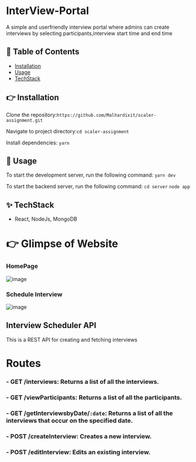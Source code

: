 # InterView-Portal
A simple and userfriendly interview portal where admins can create interviews by selecting participants,interview start time and end time

## 📖 Table of Contents

- [Installation](#installation)
- [Usage](#usage)
- [TechStack](#tech)

## 👉 Installation
Clone the repository:`https://github.com/Malhardixit/scaler-assignment.git`

Navigate to project directory:`cd scaler-assignment`

Install dependencies: `yarn`



## 🤹‍ Usage
 To start the development server, run the following command:
`yarn dev`

To start the backend server, run the following command:
`cd server`
`node app`

## ✨ TechStack
- React, NodeJs, MongoDB




# 👉 Glimpse of Website

### HomePage
![image](https://user-images.githubusercontent.com/25477443/220917671-b802297d-10ab-4b0e-9cc4-a41d9366e016.png)

### Schedule Interview
![image](https://user-images.githubusercontent.com/25477443/220918377-1a5366b1-794d-42bb-8a44-576378bda2ee.png)



## Interview Scheduler API

This is a REST API for creating and fetching interviews

# Routes
### - GET /interviews: Returns a list of all the interviews.
### - GET /viewParticipants: Returns a list of all the participants.
### - GET /getInterviewsbyDate/`:date`: Returns a list of all the interviews that occur on the specified date.


### - POST /createInterview: Creates a new interview.
### - POST /editInterview: Edits an existing interview.




